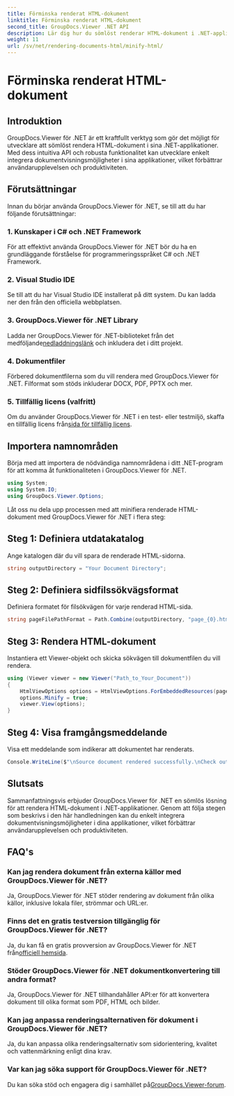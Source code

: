 ```yaml
---
title: Förminska renderat HTML-dokument
linktitle: Förminska renderat HTML-dokument
second_title: GroupDocs.Viewer .NET API
description: Lär dig hur du sömlöst renderar HTML-dokument i .NET-applikationer med GroupDocs.Viewer för .NET.
weight: 11
url: /sv/net/rendering-documents-html/minify-html/
---
```


# Förminska renderat HTML-dokument

## Introduktion
GroupDocs.Viewer för .NET är ett kraftfullt verktyg som gör det möjligt för utvecklare att sömlöst rendera HTML-dokument i sina .NET-applikationer. Med dess intuitiva API och robusta funktionalitet kan utvecklare enkelt integrera dokumentvisningsmöjligheter i sina applikationer, vilket förbättrar användarupplevelsen och produktiviteten.
## Förutsättningar
Innan du börjar använda GroupDocs.Viewer för .NET, se till att du har följande förutsättningar:
### 1. Kunskaper i C# och .NET Framework
För att effektivt använda GroupDocs.Viewer för .NET bör du ha en grundläggande förståelse för programmeringsspråket C# och .NET Framework.
### 2. Visual Studio IDE
Se till att du har Visual Studio IDE installerat på ditt system. Du kan ladda ner den från den officiella webbplatsen.
### 3. GroupDocs.Viewer för .NET Library
 Ladda ner GroupDocs.Viewer för .NET-biblioteket från det medföljande[nedladdningslänk](https://releases.groupdocs.com/viewer/net/) och inkludera det i ditt projekt.
### 4. Dokumentfiler
Förbered dokumentfilerna som du vill rendera med GroupDocs.Viewer för .NET. Filformat som stöds inkluderar DOCX, PDF, PPTX och mer.
### 5. Tillfällig licens (valfritt)
 Om du använder GroupDocs.Viewer för .NET i en test- eller testmiljö, skaffa en tillfällig licens från[sida för tillfällig licens](https://purchase.groupdocs.com/temporary-license/).

## Importera namnområden
Börja med att importera de nödvändiga namnområdena i ditt .NET-program för att komma åt funktionaliteten i GroupDocs.Viewer för .NET.
```csharp
using System;
using System.IO;
using GroupDocs.Viewer.Options;
```

Låt oss nu dela upp processen med att minifiera renderade HTML-dokument med GroupDocs.Viewer för .NET i flera steg:
## Steg 1: Definiera utdatakatalog
Ange katalogen där du vill spara de renderade HTML-sidorna.
```csharp
string outputDirectory = "Your Document Directory";
```
## Steg 2: Definiera sidfilssökvägsformat
Definiera formatet för filsökvägen för varje renderad HTML-sida.
```csharp
string pageFilePathFormat = Path.Combine(outputDirectory, "page_{0}.html");
```
## Steg 3: Rendera HTML-dokument
Instantiera ett Viewer-objekt och skicka sökvägen till dokumentfilen du vill rendera.
```csharp
using (Viewer viewer = new Viewer("Path_to_Your_Document"))
{
    HtmlViewOptions options = HtmlViewOptions.ForEmbeddedResources(pageFilePathFormat);
    options.Minify = true;
    viewer.View(options);
}
```
## Steg 4: Visa framgångsmeddelande
Visa ett meddelande som indikerar att dokumentet har renderats.
```csharp
Console.WriteLine($"\nSource document rendered successfully.\nCheck output in {outputDirectory}.");
```

## Slutsats
Sammanfattningsvis erbjuder GroupDocs.Viewer för .NET en sömlös lösning för att rendera HTML-dokument i .NET-applikationer. Genom att följa stegen som beskrivs i den här handledningen kan du enkelt integrera dokumentvisningsmöjligheter i dina applikationer, vilket förbättrar användarupplevelsen och produktiviteten.
## FAQ's
### Kan jag rendera dokument från externa källor med GroupDocs.Viewer för .NET?
Ja, GroupDocs.Viewer för .NET stöder rendering av dokument från olika källor, inklusive lokala filer, strömmar och URL:er.
### Finns det en gratis testversion tillgänglig för GroupDocs.Viewer för .NET?
 Ja, du kan få en gratis provversion av GroupDocs.Viewer för .NET från[officiell hemsida](https://releases.groupdocs.com/).
### Stöder GroupDocs.Viewer för .NET dokumentkonvertering till andra format?
Ja, GroupDocs.Viewer för .NET tillhandahåller API:er för att konvertera dokument till olika format som PDF, HTML och bilder.
### Kan jag anpassa renderingsalternativen för dokument i GroupDocs.Viewer för .NET?
Ja, du kan anpassa olika renderingsalternativ som sidorientering, kvalitet och vattenmärkning enligt dina krav.
### Var kan jag söka support för GroupDocs.Viewer för .NET?
 Du kan söka stöd och engagera dig i samhället på[GroupDocs.Viewer-forum](https://forum.groupdocs.com/c/viewer/9).